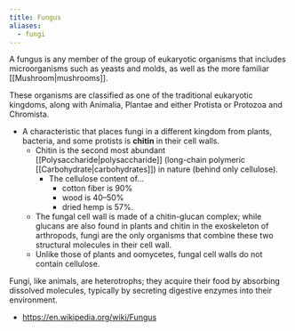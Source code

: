 ```yaml
---
title: Fungus
aliases:
  - fungi
---
```


A fungus is any member of the group of eukaryotic organisms that includes microorganisms such as yeasts and molds, as well as the more familiar [[Mushroom|mushrooms]].  

These organisms are classified as one of the traditional eukaryotic kingdoms, along with Animalia, Plantae and either Protista or Protozoa and Chromista.  

- A characteristic that places fungi in a different kingdom from plants, bacteria, and some protists is **chitin** in their cell walls.
	- Chitin is the second most abundant [[Polysaccharide|polysaccharide]] (long-chain polymeric [[Carbohydrate|carbohydrates]]) in nature (behind only cellulose).
		- The cellulose content of...
			- cotton fiber is 90%
			- wood is 40–50%
			- dried hemp is 57%.
	- The fungal cell wall is made of a chitin-glucan complex; while glucans are also found in plants and chitin in the exoskeleton of arthropods, fungi are the only organisms that combine these two structural molecules in their cell wall.
	- Unlike those of plants and oomycetes, fungal cell walls do not contain cellulose.

Fungi, like animals, are heterotrophs; they acquire their food by absorbing dissolved molecules, typically by secreting digestive enzymes into their environment.  

- https://en.wikipedia.org/wiki/Fungus
